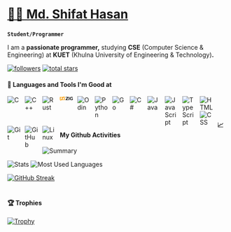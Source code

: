 # [🏄‍♂️ Md. Shifat Hasan](https://github.com/ShifatHasanGNS/ShifatHasanGNS)

**`Student/Programmer`**

I am a **passionate programmer,** studying **CSE** (Computer Science & Engineering) at **KUET** (Khulna University of Engineering & Technology)**.**

<p align="left">
    <a href="https://github.com/shifathasangns?tab=followers">
        <img alt="followers" title="Follow me on Github" src="https://custom-icon-badges.demolab.com/github/followers/shifathasangns?color=236ad3&labelColor=1155ba&style=for-the-badge&logo=person-add&label=followers&logoColor=white"/></a>
    <a href="https://github.com/shifathasangns?tab=repositories&sort=stargazers">
        <img alt="total stars" title="Total stars on GitHub" src="https://custom-icon-badges.demolab.com/github/stars/shifathasangns?color=55960c&style=for-the-badge&labelColor=488207&logo=star"/></a>
</p>

#### 🧰 Languages and Tools I'm Good at

<img align="left" alt="C" width="30px" style="padding-right:10px;" src="https://cdn.jsdelivr.net/gh/devicons/devicon/icons/c/c-original.svg"/>
<img align="left" alt="C++" width="30px" style="padding-right:10px;" src="https://cdn.jsdelivr.net/gh/devicons/devicon/icons/cplusplus/cplusplus-original.svg" />
<img align="left" alt="Rust" width="30px" style="padding-right:10px;" src="https://www.rust-lang.org/logos/rust-logo-512x512.png" />
<img align="left" alt="Zig" width="30px" style="padding-right:10px;" src="https://raw.githubusercontent.com/ziglang/logo/refs/heads/master/zig-logo-dynamic.svg" />
<img align="left" alt="Odin" width="30px" style="padding-right:10px;" src="https://upload.wikimedia.org/wikipedia/commons/d/d5/The_odin_programming_language_logo.svg" />
<img align="left" alt="Python" width="30px" style="padding-right:10px;" src="https://cdn.jsdelivr.net/gh/devicons/devicon/icons/python/python-original.svg" />
<img align="left" alt="Go" width="30px" style="padding-right:10px;" src="https://cdn.jsdelivr.net/gh/devicons/devicon/icons/go/go-original.svg" />
<img align="left" alt="C#" width="30px" style="padding-right:10px;" src="https://upload.wikimedia.org/wikipedia/commons/4/4f/Csharp_Logo.png" />
<img align="left" alt="Java" width="30px" style="padding-right:10px;" src="https://cdn.jsdelivr.net/gh/devicons/devicon/icons/java/java-original.svg"/>
<img align="left" alt="JavaScript" width="30px" style="padding-right:10px;" src="https://cdn.jsdelivr.net/gh/devicons/devicon/icons/javascript/javascript-original.svg" />
<img align="left" alt="TypeScript" width="30px" style="padding-right:10px;" src="https://upload.wikimedia.org/wikipedia/commons/4/4c/Typescript_logo_2020.svg" />
<img align="left" alt="HTML" width="30px" style="padding-right:10px;" src="https://cdn.jsdelivr.net/gh/devicons/devicon/icons/html5/html5-original.svg" />
<img align="left" alt="CSS" width="30px" style="padding-right:10px;" src="https://cdn.jsdelivr.net/gh/devicons/devicon/icons/css3/css3-original.svg" />
<img align="left" alt="Git" width="30px" style="padding-right:10px;" src="https://cdn.jsdelivr.net/gh/devicons/devicon/icons/git/git-original.svg" />
<img align="left" alt="GitHub" width="30px" style="padding-right:10px;" src="https://icones.pro/wp-content/uploads/2021/06/icone-github-grise.png" />
<img align="left" alt="Linux" width="30px" style="padding-right:10px;" src="https://cdn.jsdelivr.net/gh/devicons/devicon/icons/linux/linux-original.svg" />

<br />

#

#### 📈 My Github Activities

![Summary](https://github-profile-summary-cards.vercel.app/api/cards/profile-details?username=ShifatHasanGNS&show_icons=true&locale=en&layout=compact&theme=transparent)

![Stats](https://github-profile-summary-cards.vercel.app/api/cards/stats?username=ShifatHasanGNS&show_icons=true&locale=en&layout=compact&theme=transparent)
![Most Used Languages](https://github-readme-stats.vercel.app/api/top-langs?username=ShifatHasanGNS&show_icons=true&locale=en&layout=compact&theme=transparent)

[![GitHub Streak](https://streak-stats.demolab.com/?user=ShifatHasanGNS1&theme=dark)](https://git.io/streak-stats)

#

#### 🏆 Trophies

[![Trophy](https://github-profile-trophy.vercel.app/?username=ShifatHasanGNS)](https://github.com/ryo-ma/github-profile-trophy)
